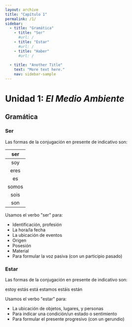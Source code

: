 ```yaml
---
layout: archive
title: "Capítulo 1"
permalink: /1/
sidebar:
  - title: "Gramática"
    - title: "Ser"
      #url: /
    - title: "Estar"
      #url: /
    - title: "Haber"
      #url: /
      
  - title: "Another Title"
    text: "More text here."
    nav: sidebar-sample
---
```


# **Unidad 1: _El Medio Ambiente_**
   
**Gramática**
-------------------------------------
### Ser

Las formas de la conjugación en presente de indicativo son: 

| ser |
|:---:|
| soy |
| eres |
| es |
| somos |
| sois | 
| son |


Usamos el verbo "ser" para:
- Identificación, profesión 
- La hora/la fecha 
- La ubicación de eventos
- Origen
- Posesión
- Material	
- Para formular la voz pasiva (con un participio pasado)

### Estar

Las formas de la conjugación en presente de indicativo son: 

   estoy
   estás
   está
   estamos
   estáis
   están


Usamos el verbo "estar" para:
- La ubicación de objetos, lugares, y personas
- Para indicar una condición/un estado o sentimiento 
- Para formular el presente progresivo (con un gerundio)

